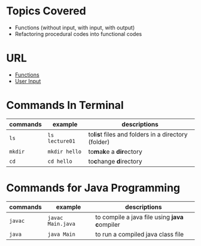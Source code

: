 # Topics Covered
- Functions (without input, with input, with output) 
- Refactoring procedural codes into functional codes

# URL

- [Functions](https://www.w3schools.com/java/java_break.asp)
- [User Input](https://www.w3schools.com/java/java_user_input.asp)


# Commands In Terminal

| commands | example        | descriptions                                             |
| ---------- | ---------------- | ---------------------------------------------------------- |
| `ls`     | `ls lecture01` | to**l**i**s**t files and folders in a directory (folder) |
| `mkdir`  | `mkdir hello`  | to**m**a**k**e a **dir**ectory                           |
| `cd`     | `cd hello`     | to**c**hange **d**irectory                               |

# Commands for Java Programming

| commands | example           | descriptions                                      |
| ---------- | ------------------- | --------------------------------------------------- |
| `javac`  | `javac Main.java` | to compile a java file using **java** **c**ompiler |
| `java`   | `java Main`       | to run a compiled java class file                 |
